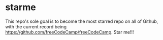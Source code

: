 # starme
This repo's sole goal is to become the most starred repo on all of Github, with the current record being https://github.com/freeCodeCamp/freeCodeCamp. Star me!!!
